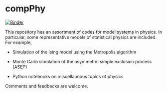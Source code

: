 compPhy
========
[![Binder](https://mybinder.org/badge.svg)](https://mybinder.org/v2/gh/rajeshrinet/compPhy/master?filepath=notebooks)


This repository has an assortment of codes for model systems in physics. 
In particular, some representative models of statistical physics are included.
For example,

* Simulation of the Ising model using the Metropolis algorithm 

* Monte Carlo simulation of the asymmetric simple exclusion process (ASEP) 

* Python notebooks on miscellaneous topics of physics


Comments and feedbacks are welcome.








